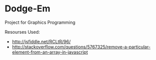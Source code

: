# Dodge-Em
Project for Graphics Programming

Resourses Used:
* http://jsfiddle.net/RCLtR/96/
* http://stackoverflow.com/questions/5767325/remove-a-particular-element-from-an-array-in-javascript
